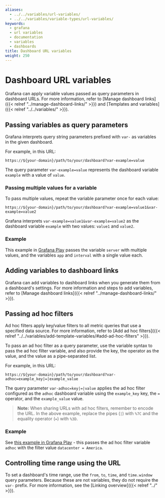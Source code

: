 ```yaml
---
aliases:
  - ../../variables/url-variables/
  - ../../variables/variable-types/url-variables/
keywords:
  - grafana
  - url variables
  - documentation
  - variables
  - dashboards
title: Dashboard URL variables
weight: 250
---
```


# Dashboard URL variables

Grafana can apply variable values passed as query parameters in dashboard URLs.
For more information, refer to [Manage dashboard links]({{< relref "../manage-dashboard-links/" >}}) and [Templates and variables]({{< relref "../../variables/" >}}).

## Passing variables as query parameters

Grafana interprets query string parameters prefixed with `var-` as variables in the given dashboard.

For example, in this URL:

```
https://${your-domain}/path/to/your/dashboard?var-example=value
```

The query parameter `var-example=value` represents the dashboard variable `example` with a value of `value`.

### Passing multiple values for a variable

To pass multiple values, repeat the variable parameter once for each value:

```
https://${your-domain}/path/to/your/dashboard?var-example=value1&var-example=value2
```

Grafana interprets `var-example=value1&var-example=value2` as the dashboard variable `example` with two values: `value1` and `value2`.

### Example

This example in [Grafana Play](https://play.grafana.org/d/000000074/alerting?var-app=backend&var-server=backend_01&var-server=backend_03&var-interval=1h) passes the variable `server` with multiple values, and the variables `app` and `interval` with a single value each.

## Adding variables to dashboard links

Grafana can add variables to dashboard links when you generate them from a dashboard's settings. For more information and steps to add variables, refer to [Manage dashboard links]({{< relref "../manage-dashboard-links/" >}}).

## Passing ad hoc filters

Ad hoc filters apply key/value filters to all metric queries that use a specified data source. For more information, refer to [Add ad hoc filters]({{< relref "../../variables/add-template-variables/#add-ad-hoc-filters" >}}).

To pass an ad hoc filter as a query parameter, use the variable syntax to pass the ad hoc filter variable, and also provide the key, the operator as the value, and the value as a pipe-separated list.

For example, in this URL:

```
https://${your-domain}/path/to/your/dashboard?var-adhoc=example_key|=|example_value
```

The query parameter `var-adhoc=key|=|value` applies the ad hoc filter configured as the `adhoc` dashboard variable using the `example_key` key, the `=` operator, and the `example_value` value.

> **Note:** When sharing URLs with ad hoc filters, remember to encode the URL. In the above example, replace the pipes (`|`) with `%7C` and the equality operator (`=`) with `%3D`.

### Example

See [this example in Grafana Play](https://play.grafana.org/d/000000002/influxdb-templated?orgId=1&var-datacenter=America&var-host=All&var-summarize=1m&var-adhoc=datacenter%7C%3D%7CAmerica) - this passes the ad hoc filter variable `adhoc` with the filter value `datacenter = America`.

## Controlling time range using the URL

To set a dashboard's time range, use the `from`, `to`, `time`, and `time.window` query parameters. Because these are not variables, they do not require the `var-` prefix. For more information, see the [Linking overview]({{< relref "../" >}}).
